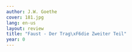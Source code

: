 ```yaml
---
author: J.W. Goethe
cover: 181.jpg
lang: en-us
layout: review
title: "Faust - Der Trag\xF6die Zweiter Teil"
year: 0
---
```

